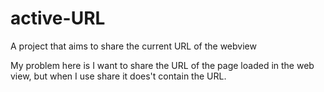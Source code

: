 # active-URL
A project that aims to share the current URL of the webview

My problem here is I want to share the URL of the page loaded in the web view, but when I use share it does't contain the URL.
